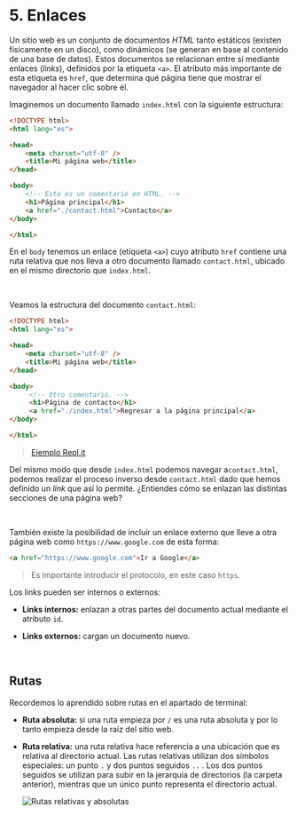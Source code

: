 # 5. Enlaces 

Un sitio web es un conjunto de documentos *HTML* tanto estáticos (existen físicamente en un disco), como dinámicos (se generan en base al contenido de una base de datos). Estos documentos se relacionan entre sí mediante enlaces (*links*), definidos por la etiqueta `<a>`. El atributo más importante de esta etiqueta es `href`, que determina qué página tiene que mostrar el navegador al hacer clic sobre él.

Imaginemos un documento llamado `index.html` con la siguiente estructura:

```html
<!DOCTYPE html>
<html lang="es">

<head>
    <meta charset="utf-8" />
    <title>Mi página web</title>
</head>

<body>
    <!-- Esto es un comentario en HTML. -->
    <h1>Página principal</h1>
    <a href="./contact.html">Contacto</a>
</body>

</html>
```

En el `body` tenemos un enlace (etiqueta `<a>`) cuyo atributo `href` contiene una ruta relativa que nos lleva a otro documento llamado `contact.html`, ubicado en el mismo directorio que `index.html`.

&nbsp;

Veamos la estructura del documento `contact.html`:

```html
<!DOCTYPE html>
<html lang="es">

<head>
    <meta charset="utf-8" />
    <title>Mi página web</title>
</head>

<body>
     <!-- Otro comentario. -->
     <h1>Página de contacto</h1>
     <a href="./index.html">Regresar a la página principal</a>
</body>

</html>
```
>[Ejemplo Repl.it](https://replit.com/@DavidLosas/Cargar-un-documento)

Del mismo modo que desde `index.html` podemos navegar a`contact.html`, podemos realizar el proceso inverso desde `contact.html` dado que hemos definido un *link* que así lo permite. ¿Entiendes cómo se enlazan las distintas secciones de una página web?

&nbsp;

También existe la posibilidad de incluír un enlace externo que lleve a otra página web como `https://www.google.com` de esta forma:

```html
<a href="https://www.google.com">Ir a Google</a>
```

> Es importante introducir el protocolo, en este caso `https`.

Los links pueden ser internos o externos:

-   **Links internos:** enlazan a otras partes del documento actual mediante el atributo `id`.

-   **Links externos:** cargan un documento nuevo.

&nbsp;

## Rutas

Recordemos lo aprendido sobre rutas en el apartado de terminal:

-   **Ruta absoluta:** si una ruta empieza por `/` es una ruta absoluta y por lo tanto empieza desde la raíz del sitio web.

-   **Ruta relativa:** una ruta relativa hace referencia a una ubicación que es relativa al directorio actual. Las rutas relativas utilizan dos símbolos especiales: un punto `.` y dos puntos seguidos `..` . Los dos puntos seguidos se utilizan para subir en la jerarquía de directorios (la carpeta anterior), mientras que un único punto representa el directorio actual.

    ![Rutas relativas y absolutas](https://firebasestorage.googleapis.com/v0/b/virtually-1f5e0.appspot.com/o/dashboard%2Fprofile%2F76424.1.3.html-1.jpeg?alt=media&token=46788d4c-2f69-4e27-a0dc-b11cd08d2e76)
